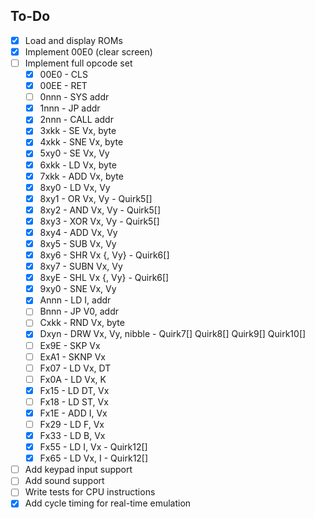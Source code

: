 ## To-Do

- [x] Load and display ROMs
- [x] Implement 00E0 (clear screen)
- [ ] Implement full opcode set
    - [x] 00E0 - CLS
    - [x] 00EE - RET
    - [ ] 0nnn - SYS addr
    - [x] 1nnn - JP addr
    - [x] 2nnn - CALL addr
    - [x] 3xkk - SE Vx, byte
    - [x] 4xkk - SNE Vx, byte
    - [x] 5xy0 - SE Vx, Vy
    - [x] 6xkk - LD Vx, byte
    - [x] 7xkk - ADD Vx, byte
    - [x] 8xy0 - LD Vx, Vy
    - [x] 8xy1 - OR Vx, Vy - Quirk5[]
    - [x] 8xy2 - AND Vx, Vy - Quirk5[]
    - [x] 8xy3 - XOR Vx, Vy - Quirk5[]
    - [x] 8xy4 - ADD Vx, Vy
    - [x] 8xy5 - SUB Vx, Vy
    - [x] 8xy6 - SHR Vx {, Vy} - Quirk6[]
    - [x] 8xy7 - SUBN Vx, Vy
    - [x] 8xyE - SHL Vx {, Vy} - Quirk6[]
    - [X] 9xy0 - SNE Vx, Vy
    - [x] Annn - LD I, addr
    - [ ] Bnnn - JP V0, addr
    - [ ] Cxkk - RND Vx, byte
    - [x] Dxyn - DRW Vx, Vy, nibble - Quirk7[] Quirk8[] Quirk9[] Quirk10[]
    - [ ] Ex9E - SKP Vx
    - [ ] ExA1 - SKNP Vx
    - [ ] Fx07 - LD Vx, DT
    - [ ] Fx0A - LD Vx, K
    - [X] Fx15 - LD DT, Vx
    - [ ] Fx18 - LD ST, Vx
    - [X] Fx1E - ADD I, Vx
    - [ ] Fx29 - LD F, Vx
    - [X] Fx33 - LD B, Vx
    - [X] Fx55 - LD I, Vx - Quirk12[]
    - [X] Fx65 - LD Vx, I - Quirk12[]
- [ ] Add keypad input support
- [ ] Add sound support
- [ ] Write tests for CPU instructions
- [X] Add cycle timing for real-time emulation
